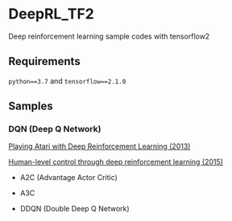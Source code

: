 # DeepRL_TF2

Deep reinforcement learning sample codes with tensorflow2


## Requirements

`python==3.7` and `tensorflow==2.1.0`

## Samples

### DQN (Deep Q Network)

[Playing Atari with Deep Reinforcement Learning (2013)](https://arxiv.org/abs/1312.5602)

[Human-level control through deep reinforcement learning (2015)](https://www.nature.com/articles/nature14236.)

- A2C (Advantage Actor Critic)

- A3C

- DDQN (Double Deep Q Network)
